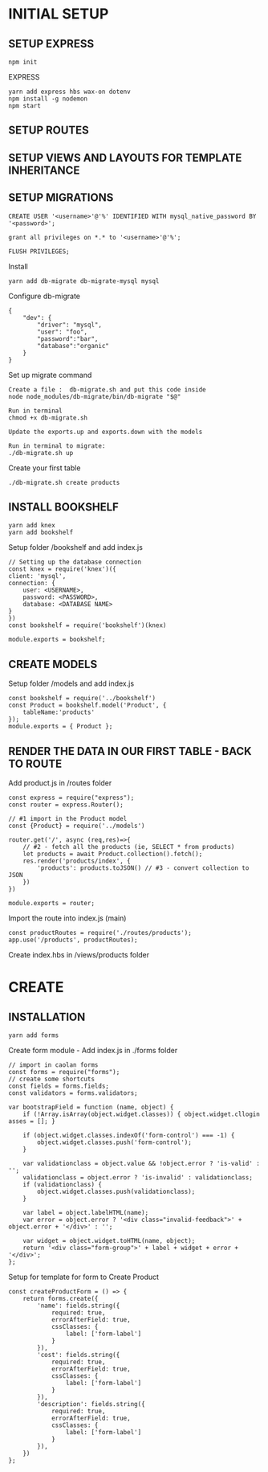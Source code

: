 # __INITIAL SETUP__ 

## SETUP EXPRESS 

    npm init 

EXPRESS

    yarn add express hbs wax-on dotenv
    npm install -g nodemon
    npm start

## SETUP ROUTES

## SETUP VIEWS AND LAYOUTS FOR TEMPLATE INHERITANCE

## SETUP MIGRATIONS

    CREATE USER '<username>'@'%' IDENTIFIED WITH mysql_native_password BY '<password>';

    grant all privileges on *.* to '<username>'@'%';

    FLUSH PRIVILEGES;

Install 

    yarn add db-migrate db-migrate-mysql mysql

Configure db-migrate

    {
        "dev": {
            "driver": "mysql",
            "user": "foo",
            "password":"bar",
            "database":"organic"
        }
    }

Set up migrate command

    Create a file :  db-migrate.sh and put this code inside
    node node_modules/db-migrate/bin/db-migrate "$@"

    Run in terminal
    chmod +x db-migrate.sh

    Update the exports.up and exports.down with the models
    
    Run in terminal to migrate:
    ./db-migrate.sh up

Create your first table 
                                                                      
    ./db-migrate.sh create products


## INSTALL BOOKSHELF

    yarn add knex
    yarn add bookshelf

Setup folder /bookshelf and add index.js

    // Setting up the database connection
    const knex = require('knex')({
    client: 'mysql',
    connection: {
        user: <USERNAME>,
        password: <PASSWORD>,
        database: <DATABASE NAME>
    }
    })
    const bookshelf = require('bookshelf')(knex)

    module.exports = bookshelf;

## CREATE MODELS

Setup folder /models and add index.js

    const bookshelf = require('../bookshelf')
    const Product = bookshelf.model('Product', {
        tableName:'products'
    });
    module.exports = { Product };



## RENDER THE DATA IN OUR FIRST TABLE - BACK TO ROUTE

Add product.js in /routes folder

    const express = require("express");
    const router = express.Router();

    // #1 import in the Product model
    const {Product} = require('../models')

    router.get('/', async (req,res)=>{
        // #2 - fetch all the products (ie, SELECT * from products)
        let products = await Product.collection().fetch();
        res.render('products/index', {
            'products': products.toJSON() // #3 - convert collection to JSON
        })
    })

    module.exports = router;

Import the route into index.js (main)

    const productRoutes = require('./routes/products');
    app.use('/products', productRoutes);

Create index.hbs in /views/products folder

# __CREATE__

## INSTALLATION

    yarn add forms

Create form module - Add index.js in ./forms folder

    // import in caolan forms
    const forms = require("forms");
    // create some shortcuts
    const fields = forms.fields;
    const validators = forms.validators;

    var bootstrapField = function (name, object) {
        if (!Array.isArray(object.widget.classes)) { object.widget.cllogin
    asses = []; }

        if (object.widget.classes.indexOf('form-control') === -1) {
            object.widget.classes.push('form-control');
        }

        var validationclass = object.value && !object.error ? 'is-valid' : '';
        validationclass = object.error ? 'is-invalid' : validationclass;
        if (validationclass) {
            object.widget.classes.push(validationclass);
        }

        var label = object.labelHTML(name);
        var error = object.error ? '<div class="invalid-feedback">' + object.error + '</div>' : '';

        var widget = object.widget.toHTML(name, object);
        return '<div class="form-group">' + label + widget + error + '</div>';
    };

Setup for template for form to Create Product

    const createProductForm = () => {
        return forms.create({
            'name': fields.string({
                required: true,
                errorAfterField: true,
                cssClasses: {
                    label: ['form-label']
                }
            }),
            'cost': fields.string({
                required: true,
                errorAfterField: true,
                cssClasses: {
                    label: ['form-label']
                }
            }),
            'description': fields.string({
                required: true,
                errorAfterField: true,
                cssClasses: {
                    label: ['form-label']
                }
            }),
        })
    };